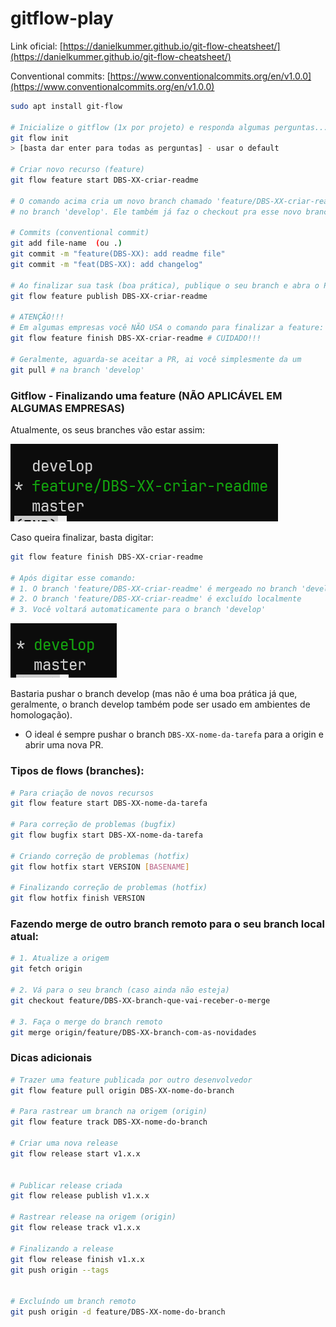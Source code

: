 # gitflow-play
Link oficial: [https://danielkummer.github.io/git-flow-cheatsheet/](https://danielkummer.github.io/git-flow-cheatsheet/)


Conventional commits: [https://www.conventionalcommits.org/en/v1.0.0](https://www.conventionalcommits.org/en/v1.0.0)

```bash
sudo apt install git-flow

# Inicialize o gitflow (1x por projeto) e responda algumas perguntas...
git flow init
> [basta dar enter para todas as perguntas] - usar o default

# Criar novo recurso (feature)
git flow feature start DBS-XX-criar-readme

# O comando acima cria um novo branch chamado 'feature/DBS-XX-criar-readme', baseado 
# no branch 'develop'. Ele também já faz o checkout pra esse novo branch.

# Commits (conventional commit)
git add file-name  (ou .)
git commit -m "feature(DBS-XX): add readme file"
git commit -m "feat(DBS-XX): add changelog"

# Ao finalizar sua task (boa prática), publique o seu branch e abra o PR:
git flow feature publish DBS-XX-criar-readme

# ATENÇÃO!!!
# Em algumas empresas você NÃO USA o comando para finalizar a feature:
git flow feature finish DBS-XX-criar-readme # CUIDADO!!!

# Geralmente, aguarda-se aceitar a PR, ai você simplesmente da um
git pull # na branch 'develop'
```

### Gitflow - Finalizando uma feature (NÃO APLICÁVEL EM ALGUMAS EMPRESAS)

Atualmente, os seus branches vão estar assim:

![image.png](./images/image1.png)

Caso queira finalizar, basta digitar:

```bash
git flow feature finish DBS-XX-criar-readme

# Após digitar esse comando:
# 1. O branch 'feature/DBS-XX-criar-readme' é mergeado no branch 'develop'
# 2. O branch 'feature/DBS-XX-criar-readme' é excluído localmente
# 3. Você voltará automaticamente para o branch 'develop'
```

![image.png](./images/image2.png)

Bastaria pushar o branch develop (mas não é uma boa prática já que, geralmente, o branch develop também pode ser usado em ambientes de homologação).

- O ideal é sempre pushar o branch `DBS-XX-nome-da-tarefa` para a origin e abrir uma nova PR.

### Tipos de flows (branches):

```bash
# Para criação de novos recursos
git flow feature start DBS-XX-nome-da-tarefa

# Para correção de problemas (bugfix)
git flow bugfix start DBS-XX-nome-da-tarefa

# Criando correção de problemas (hotfix)
git flow hotfix start VERSION [BASENAME]

# Finalizando correção de problemas (hotfix)
git flow hotfix finish VERSION
```

### Fazendo merge de outro branch remoto para o seu branch local atual:

```bash
# 1. Atualize a origem
git fetch origin

# 2. Vá para o seu branch (caso ainda não esteja)
git checkout feature/DBS-XX-branch-que-vai-receber-o-merge

# 3. Faça o merge do branch remoto
git merge origin/feature/DBS-XX-branch-com-as-novidades
```

### Dicas adicionais
```bash
# Trazer uma feature publicada por outro desenvolvedor
git flow feature pull origin DBS-XX-nome-do-branch

# Para rastrear um branch na origem (origin)
git flow feature track DBS-XX-nome-do-branch

# Criar uma nova release
git flow release start v1.x.x


# Publicar release criada
git flow release publish v1.x.x

# Rastrear release na origem (origin)
git flow release track v1.x.x

# Finalizando a release
git flow release finish v1.x.x
git push origin --tags


# Excluíndo um branch remoto
git push origin -d feature/DBS-XX-nome-do-branch
```


